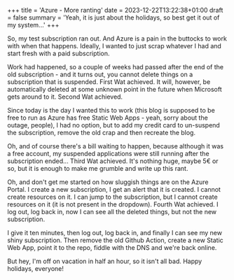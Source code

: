 +++
title = 'Azure - More ranting'
date = 2023-12-22T13:22:38+01:00
draft = false
summary = 'Yeah, it is just about the holidays, so best get it out of my system...'
+++

So, my test subscription ran out. And Azure is a pain in the buttocks to work with when that happens. Ideally, I wanted to just scrap whatever I had and start fresh with a paid subscription.

Work had happened, so a couple of weeks had passed after the end of the old subscription - and it turns out, you cannot delete things on a subscription that is suspended. First Wat achieved. It will, however, be automatically deleted at some unknown point in the future when Microsoft gets around to it. Second Wat achieved.

Since today is the day I wanted this to work (this blog is supposed to be free to run as Azure has free Static Web Apps - yeah, sorry about the outage, people), I had no option, but to add my credit card to un-suspend the subscription, remove the old crap and then recreate the blog.

Oh, and of course there's a bill waiting to happen, because although it was a free account, my suspended applications were still running after the subscription ended... Third Wat achieved. It's nothing huge, maybe 5€ or so, but it is enough to make me grumble and write up this rant.

Oh, and don't get me started on how sluggish things are on the Azure Portal. I create a new subscription, I get an alert that it is created. I cannot create resources on it. I can jump to the subscription, but I cannot create resources on it (it is not present in the dropdown). Fourth Wat achieved. I log out, log back in, now I can see all the deleted things, but not the new subscription.

I give it ten minutes, then log out, log back in, and finally I can see my new shiny subscription. Then remove the old Github Action, create a new Static Web App, point it to the repo, fiddle with the DNS and we're back online.

But hey, I'm off on vacation in half an hour, so it isn't all bad. Happy holidays, everyone!